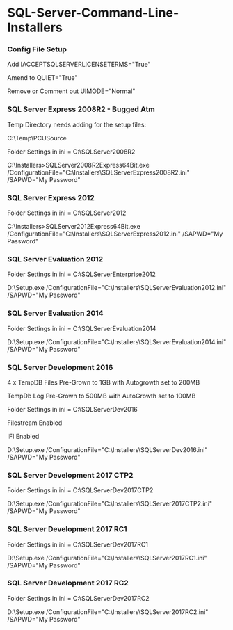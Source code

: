 # SQL-Server-Command-Line-Installers




### Config File Setup
Add                     IACCEPTSQLSERVERLICENSETERMS="True"

Amend to                QUIET="True"

Remove or Comment out   UIMODE="Normal"


### SQL Server Express 2008R2 - Bugged Atm

Temp Directory needs adding for the setup files:

C:\Temp\PCUSource

Folder Settings in ini = C:\SQLServer2008R2

C:\Installers>SQLServer2008R2Express64Bit.exe /ConfigurationFile="C:\Installers\SQLServerExpress2008R2.ini" /SAPWD="My Password"

### SQL Server Express 2012

Folder Settings in ini = C:\SQLServer2012

C:\Installers>SQLServer2012Express64Bit.exe /ConfigurationFile="C:\Installers\SQLServerExpress2012.ini" /SAPWD="My Password"

### SQL Server Evaluation 2012

Folder Settings in ini = C:\SQLServerEnterprise2012

D:\Setup.exe /ConfigurationFile="C:\Installers\SQLServerEvaluation2012.ini" /SAPWD="My Password"

### SQL Server Evaluation 2014

Folder Settings in ini = C:\SQLServerEvaluation2014

D:\Setup.exe /ConfigurationFile="C:\Installers\SQLServerEvaluation2014.ini" /SAPWD="My Password"

### SQL Server Development 2016

4 x TempDB Files Pre-Grown to 1GB with Autogrowth set to 200MB

TempDb Log Pre-Grown to 500MB with AutoGrowth set to 100MB

Folder Settings in ini = C:\SQLServerDev2016

Filestream Enabled

IFI Enabled

D:\Setup.exe /ConfigurationFile="C:\Installers\SQLServerDev2016.ini" /SAPWD="My Password"


### SQL Server Development 2017 CTP2

Folder Settings in ini = C:\SQLServerDev2017CTP2

D:\Setup.exe /ConfigurationFile="C:\Installers\SQLServer2017CTP2.ini" /SAPWD="My Password"

### SQL Server Development 2017 RC1

Folder Settings in ini = C:\SQLServerDev2017RC1

D:\Setup.exe /ConfigurationFile="C:\Installers\SQLServer2017RC1.ini" /SAPWD="My Password"

### SQL Server Development 2017 RC2

Folder Settings in ini = C:\SQLServerDev2017RC2

D:\Setup.exe /ConfigurationFile="C:\Installers\SQLServer2017RC2.ini" /SAPWD="My Password"

